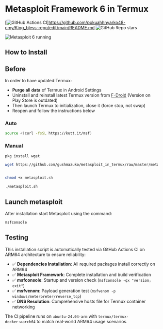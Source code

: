 # Metasploit Framework 6 in Termux
[![GitHub Actions CI](https://github.com/gushmazuko/metasploit_in_termux/actions/workflows/termux-metasploit-arm64.yml/badge.svg)]https://github.com/pokuahhnyarko48-cmy/King_bless-repo/edit/main/README.md ![GitHub Repo stars](https://img.shields.io/github/stars/gushmazuko/metasploit_in_termux?style=social)

![Metasploit 6 running](https://i.imgur.com/yLFQhvP.png)

## How to Install
## Before

In order to have updated Termux:
- **Purge all data** of Termux in Android Settings
- Uninstall and reinstall latest Termux version from [F-Droid](https://f-droid.org/en/packages/com.termux/) (Version on Play Store is outdated)
- Then launch Termux to initialization, close it (force stop, not swap)
- Reopen and follow the instructions below

### Auto
```bash
source <(curl -fsSL https://kutt.it/msf)
```

### Manual
```bash
pkg install wget

wget https://github.com/gushmazuko/metasploit_in_termux/raw/master/metasploit.sh


chmod +x metasploit.sh

./metasploit.sh
```

## Launch metasploit
After installation start Metasploit using the command:
```bash
msfconsole
```

## Testing
This installation script is automatically tested via GitHub Actions CI on ARM64 architecture to ensure reliability:

- ✅ **Dependencies Installation**: All required packages install correctly on ARM64
- ✅ **Metasploit Framework**: Complete installation and build verification
- ✅ **msfconsole**: Startup and version check (`msfconsole -qx "version; exit"`)
- ✅ **msfvenom**: Payload generation test (`msfvenom -p windows/meterpreter/reverse_tcp`)
- ✅ **DNS Resolution**: Comprehensive hosts file for Termux container networking

The CI pipeline runs on `ubuntu-24.04-arm` with `termux/termux-docker:aarch64` to match real-world ARM64 usage scenarios.

